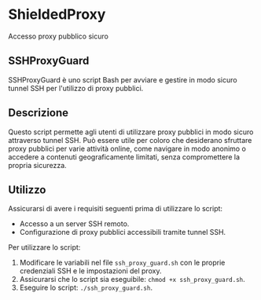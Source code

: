 # ShieldedProxy

Accesso proxy pubblico sicuro


## SSHProxyGuard

SSHProxyGuard è uno script Bash per avviare e gestire in modo sicuro tunnel SSH per l'utilizzo di proxy pubblici.

## Descrizione

Questo script permette agli utenti di utilizzare proxy pubblici in modo sicuro attraverso tunnel SSH. Può essere utile per coloro che desiderano sfruttare proxy pubblici per varie attività online, come navigare in modo anonimo o accedere a contenuti geograficamente limitati, senza compromettere la propria sicurezza.

## Utilizzo

Assicurarsi di avere i requisiti seguenti prima di utilizzare lo script:

- Accesso a un server SSH remoto.
- Configurazione di proxy pubblici accessibili tramite tunnel SSH.

Per utilizzare lo script:

1. Modificare le variabili nel file `ssh_proxy_guard.sh` con le proprie credenziali SSH e le impostazioni del proxy.
2. Assicurarsi che lo script sia eseguibile: `chmod +x ssh_proxy_guard.sh`.
3. Eseguire lo script: `./ssh_proxy_guard.sh`.

